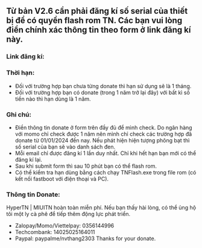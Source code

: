 ## Từ bản V2.6 cần phải đăng kí số serial của thiết bị để có quyền flash rom TN. Các bạn vui lòng điền chính xác thông tin theo form ở link đăng kí này.
### Link đăng kí:
### Thời hạn:
- Đối với trường hợp bạn chưa từng donate thì hạn sử dụng sẽ là 1 tháng.
- Đối với trường hợp bạn có donate (trong 1 năm trở lại đây) với bất kì số tiền nào thì hạn dùng là 1 năm.
### Ghi chú:
- Điền thông tin donate ở form trên đầy đủ để mình check. Do ngân hàng với momo chỉ check được 1 năm nên mình chỉ check các trường hợp đã donate từ 01/01/2024 đến nay. Nếu phát hiện hiện tượng phông bạt thì số serial của bạn sẽ vào danh sách đen.
- Mỗi email chỉ được đăng kí 1 lần duy nhất. Chỉ khi hết hạn bạn mới có thể đăng kí lại.
- Sau khi submit form thì sau 10 phút bạn có thể flash rom.
- Có thể kiểm tra hạn dùng bằng cách chạy TNFlash.exe trong file rom (có kết nối fastboot với điện thoại và PC).
### Thông tin Donate:
HyperTN | MIUITN hoàn toàn miễn phí. Nếu bạn thấy hài lòng, có thể ủng hộ tôi một ly cà phê để tiếp thêm động lực phát triển.
- Zalopay/Momo/Viettelpay: 0356144996
- Techcombank: 14025025164011
- Paypal: paypalme/nvthang2303
Thanks for your donate.
